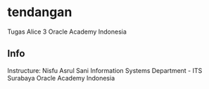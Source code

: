 # tendangan
Tugas Alice 3 Oracle Academy Indonesia
## Info
Instructure: Nisfu Asrul Sani
Information Systems Department - ITS Surabaya
Oracle Academy Indonesia 
